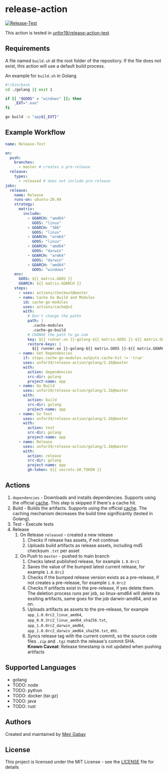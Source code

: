 # release-action

[![Release-Test](https://github.com/unfor19/release-action-test/actions/workflows/go-release.yml/badge.svg)](https://github.com/unfor19/release-action-test/actions/workflows/go-release.yml)

This action is tested in [unfor19/release-action-test](https://github.com/unfor19/release-action-test)

## Requirements

A file named `build.sh` at the root folder of the repository. If the file does not exist, this action will use a default build process.

An example for `build.sh` in Golang

```bash
#!/bin/bash
cd ./golang || exit 1

if [[ "$GOOS" = "windows" ]]; then
    _EXT=".exe"
fi

go build -o "app${_EXT}"
```

## Example Workflow

```yaml
name: Release-Test

on:
  push:
    branches:
      - master # creates a pre-release
  release:
    types:
      - released # does not include pre-release
jobs:
  release:
    name: Release
    runs-on: ubuntu-20.04
    strategy:
      matrix:
        include:
          - GOARCH: "amd64"
            GOOS: "linux"
          - GOARCH: "386"
            GOOS: "linux"
          - GOARCH: "arm64"
            GOOS: "linux"
          - GOARCH: "amd64"
            GOOS: "darwin"
          - GOARCH: "arm64"
            GOOS: "darwin"
          - GOARCH: "amd64"
            GOOS: "windows"
    env:
      GOOS: ${{ matrix.GOOS }}
      GOARCH: ${{ matrix.GOARCH }}
    steps:
      - uses: actions/checkout@master
      - name: Cache Go Build and Modules
        id: cache-go-modules
        uses: actions/cache@v2
        with:
          # Don't change the paths
          path: |
            .cache-modules
            .cache-go-build
          # CHANGE the path to go.sum
          key: ${{ runner.os }}-golang-${{ matrix.GOOS }}-${{ matrix.GOARCH }}-${{ hashFiles('golang/go.sum') }}-v1
          restore-keys: |
            ${{ runner.os }}-golang-${{ matrix.GOOS }}-${{ matrix.GOARCH }}-
      - name: Get Dependencies
        if: steps.cache-go-modules.outputs.cache-hit != 'true'
        uses: unfor19/release-action/golang/1.16@master
        with:
          action: dependencies
          src-dir: golang
          project-name: app
      - name: Go Build
        uses: unfor19/release-action/golang/1.16@master
        with:
          action: build
          src-dir: golang
          project-name: app
      - name: Go Test
        uses: unfor19/release-action/golang/1.16@master
        with:
          action: test
          src-dir: golang
          project-name: app
      - name: Release
        uses: unfor19/release-action/golang/1.16@master
        with:
          action: release
          src-dir: golang
          project-name: app
          gh-token: ${{ secrets.GH_TOKEN }}
```

## Actions

1. `dependencies` - Downloads and installs dependencies. Supports using the official [cache](https://github.com/actions/cache). This step is skipped if there's a cache hit.
2. Build - Builds the artifacts. Supports using the official [cache](https://github.com/actions/cache). The caching mechanism decreases the build time significantly (tested in Golang).
3. Test - Execute tests
4. Release
   1. On Release `released` - created a new release
      1. Checks if release has assets, if not continue
      2. Uploads build artifacts as release assets, including md5 checksum `.txt` per asset
   2. On Push to `master` - pushed to main branch
      1. Checks latest published release, for example `1.0.0rc1`
      2. Saves the value of the bumped latest current release, for example `1.0.0rc2`
      3. Checks if the bumped release version exists as a pre-release, if not creates a pre-release, for example `1.0.0rc2`
      4. Checks if artifacts exist in the pre-release, if yes delete them. The deletion process runs per job, so linux-amd64 will delete its exsiting artifacts, same goes for the job darwin-amd64, and so on.
      5. Uploads artifacts as assets to the pre-release, for example `app_1.0.0rc2_linux_amd64`, `app_0.0.3rc2_linux_amd64_sha256.txt`, `app_1.0.0rc2_darwin_amd64`, `app_1.0.0rc2_darwin_amd64_sha256.txt`, etc.
      6. Syncs release tag with the current commit, so the source code files `.zip` and `.tgz` match the release's commit SHA.<br>
         **Known Caveat**: Release timestamp is not updated when pushing artifacts

## Supported Languages

- golang
- TODO: node
- TODO: python
- TODO: docker (tar.gz)
- TODO: java
- TODO: rust

## Authors

Created and maintained by [Meir Gabay](https://github.com/unfor19)


## License

This project is licensed under the MIT License - see the [LICENSE](https://github.com/unfor19/release-action/blob/master/LICENSE) file for details